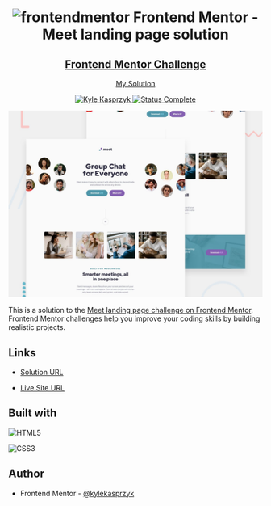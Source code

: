 <div align="center">
  <h1><img src="https://www.frontendmentor.io/static/images/logo-mobile.svg" alt="frontendmentor"> Frontend Mentor - Meet landing page solution</h1>
  <h2>
    <a href="https://www.frontendmentor.io/challenges/meet-landing-page-rbTDS6OUR"><strong>Frontend Mentor Challenge</strong></a>  </h2>
    <p>
    <a href="#">My Solution</a>
  </p>
</div>

<!-- bagdes -->
<div align="center">
  <!-- profile -->
  <a href="https://www.frontendmentor.io/profile/kylekasprzyk">
    <img src="https://img.shields.io/badge/Profile-Kyle%20Kasprzyk-blue" alt="Kyle Kasprzyk">
  </a>
  <!-- status -->
    <a href="#">
    <img src="https://img.shields.io/badge/Status-Complete-brightgreen" alt="Status Complete">
  </a>
</div>

![](./assets/preview.jpg)

This is a solution to the [Meet landing page challenge on Frontend Mentor](https://www.frontendmentor.io/challenges/meet-landing-page-rbTDS6OUR). Frontend Mentor challenges help you improve your coding skills by building realistic projects. 

## Links

- [Solution URL](#)

- [Live Site URL](#)

## Built with

![HTML5](https://img.shields.io/badge/html5-%23E34F26.svg?style=plastic&logo=html5&logoColor=white)

![CSS3](https://img.shields.io/badge/css3-%231572B6.svg?style=plastic&logo=css3&logoColor=white)

## Author

- Frontend Mentor - [@kylekasprzyk](https://www.frontendmentor.io/profile/kylekasprzyk)
